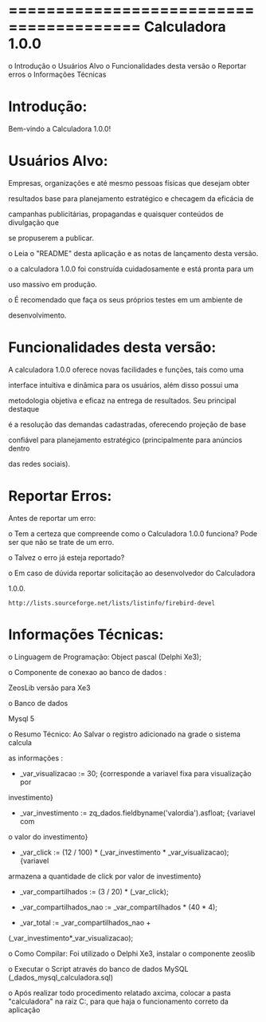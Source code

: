 
========================================
Calculadora 1.0.0
========================================


o Introdução
o Usuários Alvo
o Funcionalidades desta versão
o Reportar erros
o Informações Técnicas


Introdução:
==========

Bem-vindo a Calculadora 1.0.0!



Usuários Alvo:
=================

Empresas, organizações e até mesmo pessoas físicas que desejam obter 

resultados base para planejamento estratégico e checagem da eficácia de 

campanhas publicitárias, propagandas e quaisquer conteúdos de divulgação que 

se propuserem a publicar.


 o Leia o "README" desta aplicação e as notas de 
 lançamento desta versão.
 
 o a calculadora 1.0.0 foi construída cuidadosamente e está pronta para um   

uso massivo em produção.
 
 o É recomendado que faça os seus próprios testes em um ambiente de   

desenvolvimento.



Funcionalidades desta versão:
===================================================

A calculadora 1.0.0 oferece novas facilidades e funções, tais como uma 

interface intuitiva e dinâmica para os usuários, além disso possui uma 

metodologia objetiva e eficaz na entrega de resultados. Seu principal destaque 

é a resolução das demandas cadastradas, oferecendo projeção de base 

confiável para planejamento estratégico (principalmente para anúncios dentro 

das redes sociais).



Reportar Erros:
================================================


Antes de reportar um erro:

o Tem a certeza que compreende como o Calculadora 1.0.0 funciona?
  Pode ser que não se trate de um erro.

o Talvez o erro já esteja reportado?

o Em caso de dúvida reportar solicitação ao desenvolvedor do Calculadora 

1.0.0.

    http://lists.sourceforge.net/lists/listinfo/firebird-devel



Informações Técnicas:
======================================



 o Linguagem de Programação:
 Object pascal (Delphi Xe3);



 o Componente de conexao ao banco de dados :

ZeosLib versão para Xe3



 o Banco de dados

 Mysql 5



 o Resumo Técnico: Ao Salvar o registro adicionado na grade o sistema calcula 

 as informações :



-  _var_visualizacao := 30; {corresponde a variavel fixa para visualização por 

investimento}

	

-  _var_investimento := zq_dados.fieldbyname('valordia').asfloat; {variavel com 

o valor do investimento}

	

-  _var_click := (12 / 100) * (_var_investimento * _var_visualizacao); {variavel 

armazena a quantidade de click por valor de investimento}

	

-  _var_compartilhados := (3 / 20) * (_var_click);

	

-  _var_compartilhados_nao := _var_compartilhados * (40 * 4);

	

-  _var_total := _var_compartilhados_nao + 

(_var_investimento*_var_visualizacao);


 o Como Compilar: Foi utilizado o Delphi Xe3, instalar o componente zeoslib

 o Executar o Script através do banco de dados MySQL (_dados_mysql_calculadora.sql)
 
 o Após realizar todo procedimento relatado axcima, colocar a pasta "calculadora" na raiz C:, para que haja o funcionamento correto da aplicação

